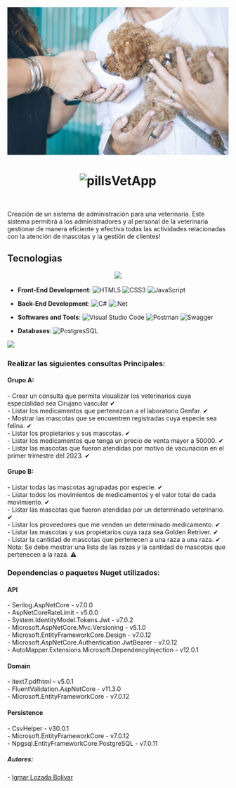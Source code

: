 <!-- Encabezado -->
<img src="./assets/readme-img.jpg" alt="Imagen Farmacia" width="auto" height="auto">
<h1 align="center"><img width="32" height="32" src="https://img.icons8.com/color/48/veterinarian.png" alt="pills"/><b>VetApp</b></h1>
<br>
<!-- Descripcion -->
<p>Creación de un sistema de administración para una veterinaria. Este sistema permitirá a los administradores y al personal de la veterinaria gestionar de manera eficiente y efectiva todas las actividades relacionadas con la atención de mascotas y la gestión de clientes!</p>

<!-- Seccion 1 -->
<h2>Tecnologias</h2>
<p align="center">
<img src="https://user-images.githubusercontent.com/73097560/115834477-dbab4500-a447-11eb-908a-139a6edaec5c.gif"><br>

- **Front-End Development**:
  ![HTML5](https://img.shields.io/badge/HTML5%20-%23E34F26.svg?style=flat&logo=html5&logoColor=white) ![CSS3](https://img.shields.io/badge/CSS%20-%231572B6.svg?style=flat&logo=css3&logoColor=white) ![JavaScript](https://img.shields.io/badge/JavaScript%20-%23F7DF1E.svg?style=flat&logo=javascript&logoColor=black)

- **Back-End Development**: 
  ![C#](https://img.shields.io/badge/c%23-%23239120.svg?style=flat&logo=c-sharp&logoColor=white) ![.Net](https://img.shields.io/badge/.NET-5C2D91?style=flat&logo=.net&logoColor=white)   

- **Softwares and Tools**: 
  ![Visual Studio Code](https://img.shields.io/badge/Visual%20Studio%20Code-0078d7.svg?style=flat&logo=visual-studio-code&logoColor=white) ![Postman](https://img.shields.io/badge/Postman-FF6C37?style=flat&logo=postman&logoColor=white) ![Swagger](https://img.shields.io/badge/-Swagger-%23Clojure?style=flat&logo=swagger&logoColor=white)

- **Databases**:
  ![PostgresSQL](https://img.shields.io/badge/postgres-%23316192.svg?style=flat&logo=postgresql&logoColor=white)
  
</p>
<img src="https://user-images.githubusercontent.com/73097560/115834477-dbab4500-a447-11eb-908a-139a6edaec5c.gif"><br>

<!-- Seccion 2 -->
<h3>Realizar las siguientes consultas Principales:</h3>
<h4>Grupo A:</h4>
- Crear un consulta que permita visualizar los veterinarios cuya especialidad sea Cirujano vascular ✔ <br>
- Listar los medicamentos que pertenezcan a el laboratorio Genfar. ✔ <br>
- Mostrar las mascotas que se encuentren registradas cuya especie sea felina. ✔ <br>
- Listar los propietarios y sus mascotas. ✔ <br>
- Listar los medicamentos que tenga un precio de venta mayor a 50000. ✔ <br>
- Listar las mascotas que fueron atendidas por motivo de vacunacion en el primer trimestre del 2023. ✔ <br>

<h4>Grupo B:</h4>
- Listar todas las mascotas agrupadas por especie. ✔ <br>
- Listar todos los movimientos de medicamentos y el valor total de cada movimiento. ✔ <br>
- Listar las mascotas que fueron atendidas por un determinado veterinario. ✔ <br>
- Listar los proveedores que me venden un determinado medicamento. ✔ <br>
- Listar las mascotas y sus propietarios cuya raza sea Golden Retriver. ✔ <br>
- Listar la cantidad de mascotas que pertenecen a una raza a una raza. ✔ <br>
Nota: Se debe mostrar una lista de las razas y la cantidad de mascotas que pertenecen a la raza. ⚠

<!-- Seccion 3 -->
<h3>Dependencias o paquetes Nuget utilizados:</h3>
<h4>API</h4>
- Serilog.AspNetCore - v7.0.0 <br>
- AspNetCoreRateLimit - v5.0.0 <br>
- System.IdentityModel.Tokens.Jwt - v7.0.2 <br>
- Microsoft.AspNetCore.Mvc.Versioning - v5.1.0 <br>
- Microsoft.EntityFrameworkCore.Design - v7.0.12 <br>
- Microsoft.AspNetCore.Authentication.JwtBearer - v7.0.12 <br>
- AutoMapper.Extensions.Microsoft.DependencyInjection - v12.0.1 <br>

<h4>Domain</h4>
- itext7.pdfhtml - v5.0.1 <br>
- FluentValidation.AspNetCore - v11.3.0 <br>
- Microsoft.EntityFrameworkCore - v7.0.12 <br>

<h4>Persistence</h4>
- CsvHelper - v30.0.1 <br>
- Microsoft.EntityFrameworkCore - v7.0.12 <br>
- Npgsql.EntityFrameworkCore.PostgreSQL - v7.0.11 <br>

<!-- Footer -->
<h5>Autores:</h5>
- <a href="https://github.com/IgmarLozadaBolivar">Igmar Lozada Bolivar</a><br>